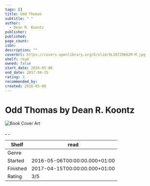 ```yaml
---
tags: []
title: Odd Thomas
subtitle: " "
author:
  - Dean R. Koontz
publisher:
published:
page_count:
isbn:
description: ""
coverUrl: https://covers.openlibrary.org/b/olid/OL16729662M-M.jpg
shelf: read
owned: false
start_date: 2016-05-06
end_date: 2017-04-15
rating: 3
recommended_by:
created: 2016-05-06
---
```


# Odd Thomas by Dean R. Koontz

![Book Cover Art](https://covers.openlibrary.org/b/olid/OL16729662M-M.jpg)

_ _

| Shelf | read |
| --- | --- |
| Genre |  |
| Started | 2016-05-06T00:00:00.000+01:00 |
| Finished | 2017-04-15T00:00:00.000+01:00 |
| Rating | 3/5 |

